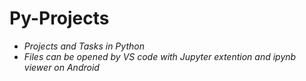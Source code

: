 # Py-Projects
- *Projects and Tasks in Python*
- *Files can be opened by VS code with Jupyter extention and ipynb viewer on Android*

